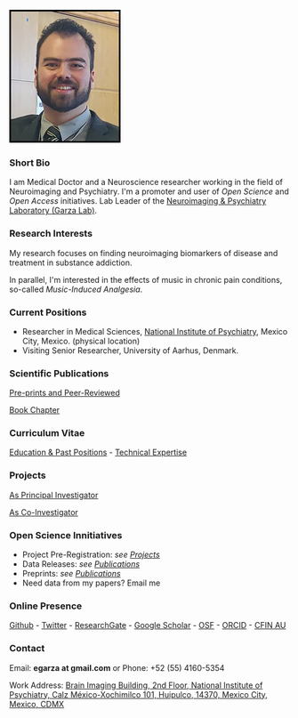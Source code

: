 ![Eduardo Garza](ed_2018.jpg)

### Short Bio
I am Medical Doctor and a Neuroscience researcher working in the field of Neuroimaging and Psychiatry. I'm a promoter and user of *Open Science* and *Open Access* initiatives. Lab Leader of the [Neuroimaging & Psychiatry Laboratory (Garza Lab)](https://garzalab.github.io).

### Research Interests
My research focuses on finding neuroimaging biomarkers of disease and treatment in substance addiction.

In parallel, I'm interested in the effects of music in chronic pain conditions, so-called *Music-Induced Analgesia*. 

### Current Positions
* Researcher in Medical Sciences, [National Institute of Psychiatry](http://www.inprf.gob.mx), Mexico City, Mexico. (physical location)
* Visiting Senior Researcher, University of Aarhus, Denmark.

### Scientific Publications
[Pre-prints and Peer-Reviewed](pub.md)

[Book Chapter](book.md)

### Curriculum Vitae
[Education & Past Positions](pos.md) - [Technical Expertise](exp.md)

### Projects
[As Principal Investigator](proj1.md)

[As Co-Investigator](proj2.md)

### Open Science Innitiatives
* Project Pre-Registration: *see [Projects](proj1.md)*
* Data Releases: *see [Publications](pub.md)*
* Preprints: *see [Publications](pub.md)*
* Need data from my papers? Email me 

### Online Presence
[Github](https://github.com/egarza) - [Twitter](https://twitter.com/egarzav) - [ResearchGate](https://www.researchgate.net/profile/Eduardo_Garza_Villarreal) - [Google Scholar](https://scholar.google.dk/citations?user=bX502bUAAAAJ&hl=en) - [OSF](https://osf.io/uc6aj/) - [ORCID](https://orcid.org/0000-0003-1381-8648) - [CFIN AU](http://pure.au.dk/portal/en/eduardoa@cfin.au.dk)

### Contact
Email: **egarza at gmail.com**	or Phone: +52 (55) 4160-5354

Work Address: [Brain Imaging Building, 2nd Floor, National Institute of Psychiatry, Calz México-Xochimilco 101, Huipulco, 14370, Mexico City, Mexico, CDMX](https://goo.gl/maps/2Qy6nTGp6kw) 
